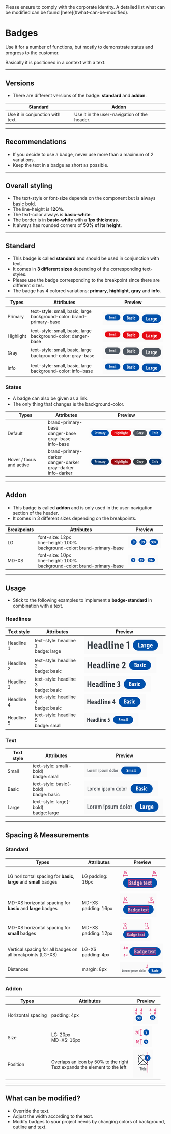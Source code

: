 <AlertInfo alertHeadline="Modifiable">
Please ensure to comply with the corporate identity. A detailed list what can be modified can be found [here](#what-can-be-modified).
</AlertInfo>


# Badges

Use it for a number of functions, but mostly to demonstrate status and progress to the customer.

Basically it is positioned in a context with a text.

---

## Versions

- There are different versions of the badge: **standard** and **addon**.

| Standard | Addon |
|---|---|
| Use it in conjunction with text. | Use it in the user-navigation of the header. |

---

## Recommendations

- If you decide to use a badge, never use more than a maximum of 2 variations.
- Keep the text in a badge as short as possible.

---

## Overall styling

- The text-style or font-size depends on the component but is always [basic bold](../../General/Typography/Typography.md#basic-bold).
- The line-height is **120%**.
- The text-color always is **basic-white**.
- The border is in **basic-white** with a **1px thickness**.
- It always has rounded corners of **50% of its height**.

---

## Standard

- This badge is called **standard** and should be used in conjunction with text.
- It comes in **3 different sizes** depending of the corresponding text-styles.
- Please use the badge corresponding to the breakpoint since there are different sizes.
- The badge has 4 colored variations: **primary**, **highlight**, **gray** and **info**.

| Types | Attributes | Preview |
|---|---|---|
| Primary | text-style: small, basic, large<br>background-color: brand-primary-base | ![primary: LG](assets/standard/LG/primary@1x.png) |
| Highlight | text-style: small, basic, large<br>background-color: danger-base | ![highlight: LG](assets/standard/LG/highlight@1x.png)|
| Gray | text-style: small, basic, large<br>background-color: gray-base | ![gray: LG](assets/standard/LG/gray@1x.png) |
| Info | text-style: small, basic, large<br>background-color: info-base | ![info: LG](assets/standard/LG/info@1x.png)|


### States

- A badge can also be given as a link.
- The only thing that changes is the background-color.

| Types | Attributes | Preview |
|---|---|---|
| Default | brand-primary-base<br>danger-base<br>gray-base<br>info-base | ![state: default](assets/variants/standard/states/default@1x.png) |
| Hover / focus and active | brand-primary-darker<br>danger-darker<br>gray-darker<br>info-darker | ![state: hover](assets/variants/standard/states/hover@1x.png) |

---

## Addon

- This badge is called **addon** and is only used in the user-navigation section of the header.
- It comes in 3 different sizes depending on the breakpoints.

| Breakpoints | Attributes | Preview |
|---|---|---|
| LG | font-size: 12px<br>line-height: 100%<br>background-color: brand-primary-base  | ![pill: LG](assets/variants/pill/LG@1x.png) |
| MD-XS | font-size: 10px<br>line-height: 100%<br>background-color: brand-primary-base | ![pill: MD-XS](assets/variants/pill/MD-XS@1x.png) |

---

## Usage

- Stick to the following examples to implement a **badge-standard** in combination with a text.

### Headlines

| Text style | Attributes | Preview |
|---|---|---|
| Headline 1 | text-style: headline 1<br>badge: large | ![example: headline 1](assets/examples/headline-1@1x.png) |
| Headline 2 | text-style: headline 2<br>badge: basic | ![example: headline 3](assets/examples/headline-2@1x.png) |
| Headline 3 | text-style: headline 3<br>badge: basic | ![example: headline 3](assets/examples/headline-3@1x.png) |
| Headline 4 | text-style: headline 4<br>badge: basic | ![example: headline 4](assets/examples/headline-4@1x.png) |
| Headline 5 | text-style: headline 5<br>badge: small | ![example: headline 5](assets/examples/headline-5@1x.png) |

### Text

| Text style | Attributes | Preview |
|---|---|---|
| Small | text-style: small(-bold)<br>badge: small | ![example: headline 1](assets/examples/small@1x.png) |
| Basic | text-style: basic(-bold)<br>badge: basic | ![example: headline 1](assets/examples/basic@1x.png) |
| Large | text-style: large(-bold)<br>badge: large | ![example: headline 1](assets/examples/large@1x.png) |


---

## Spacing & Measurements

### Standard

| Types | Attributes | Preview |
|---|---|---|
| LG horizontal spacing for **basic**, **large** and **small** badges | LG padding: 16px | ![horizontal-spacing](assets/measurements/standard/lg-horizontal-spacing@1x.png) |
| MD-XS horizontal spacing for **basic** and **large** badges| MD-XS padding: 16px | ![horizontal-spacing](assets/measurements/standard/md-xs-horizontal-spacing-16@1x.png) |
| MD-XS horizontal spacing for **small** badges | MD-XS padding: 12px | ![horizontal-spacing](assets/measurements/standard/md-xs-horizontal-spacing-12@1x.png) |
| Vertical spacing for all badges on all breakpoints (LG-XS) | LG-XS padding: 4px | ![vertical-spacing](assets/measurements/standard/vertical-spacing@1x.png) |
| Distances | margin: 8px | ![distance](assets/measurements/standard/distance@1x.png) |

### Addon

| Types | Attributes | Preview |
|---|---|---|
| Horizontal spacing | padding: 4px | ![horizontal-spacing](assets/measurements/pill/horizontal-spacing@1x.png) |
| Size | LG: 20px<br>MD-XS: 16px | ![vertical-spacing](assets/measurements/pill/size@1x.png) |
| Position | Overlaps an icon by 50% to the right<br>Text expands the element to the left  | ![position](assets/measurements/pill/position@1x.png) |

---

## What can be modified?

- Override the text.
- Adjust the width according to the text.
- Modify badges to your project needs by changing colors of background, outline and text.
